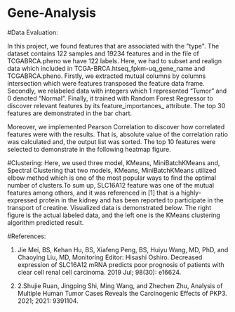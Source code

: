# Gene-Analysis
#Data Evaluation:

In this project, we found features that are associated with the "type". The dataset contains 122 samples and 19234 features and in the file of TCGABRCA.pheno we have 122 labels. Here, we had to subset and realign data which included in TCGA-BRCA.htseq_fpkm-uq_gene_name and TCGABRCA.pheno. Firstly, we extracted mutual columns by columns intersection which were features transposed the feature data frame. Secondly, we relabeled data with integers which 1 represented “Tumor” and 0 denoted “Normal”. Finally, it trained with Random Forest Regressor to discover relevant features by its feature_importances_ attribute. The top 30 features are demonstrated in the 
bar chart.

Moreover, we implemented Pearson Correlation to discover how correlated features were with the results. That is, absolute value of the correlation ratio was calculated and, the output list was sorted. The top 10 features were selected to demonstrate in the following heatmap figure.

#Clustering:
Here, we used three model, KMeans, MiniBatchKMeans and, Spectral Clustering that two models, KMeans, MiniBatchKMeans utilized elbow method which is one of the most popular ways to find the optimal number of clusters.To sum up, SLC16A12 feature was one of the mutual features among others, and it was referenced in [1] that is a highly-expressed protein in the kidney and has been reported to participate in the transport of creatine. Visualized data is demonstrated below. The right figure is the actual labeled data, and the left one is the KMeans clustering algorithm predicted result.

#References:

1. Jie Mei, BS, Kehan Hu, BS, Xiafeng Peng, BS, Huiyu Wang, MD, PhD, and Chaoying Liu, MD, Monitoring Editor: Hisashi Oshiro. Decreased expression of SLC16A12 mRNA predicts poor prognosis of patients with clear cell renal cell carcinoma. 2019 Jul; 98(30): e16624.

2. 2.Shujie Ruan, Jingping Shi, Ming Wang, and Zhechen Zhu, Analysis of Multiple Human Tumor Cases Reveals the Carcinogenic Effects of PKP3. 2021; 2021: 9391104.
